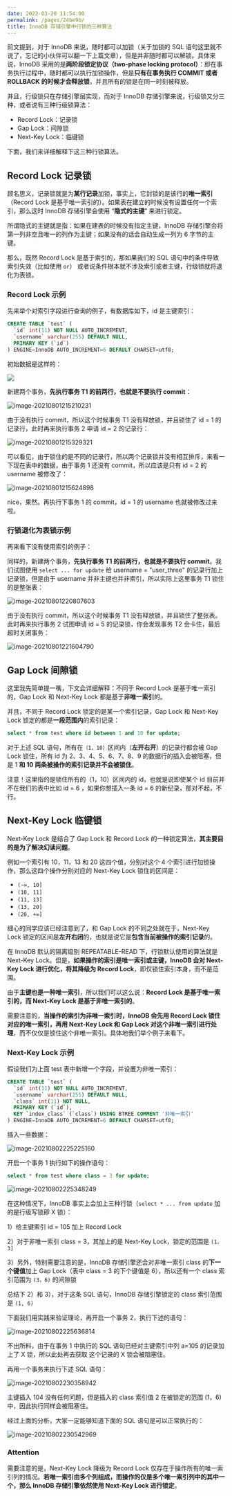 ```yaml
---
date: 2022-03-20 11:54:00
permalink: /pages/24be9b/
title: InnoDB 存储引擎中行锁的三种算法
---
```

前文提到，对于 InnoDB 来说，随时都可以加锁（关于加锁的 SQL 语句这里就不说了，忘记的小伙伴可以翻一下上篇文章），但是并非随时都可以解锁。具体来说，InnoDB 采用的是**两阶段锁定协议（two-phase locking protocol）**：即在事务执行过程中，随时都可以执行加锁操作，但是**只有在事务执行 COMMIT 或者 ROLLBACK 的时候才会释放锁**，并且所有的锁是在同一时刻被释放。

并且，行级锁只在存储引擎层实现，而对于 InnoDB 存储引擎来说，行级锁又分三种，或者说有三种行级锁算法：

- Record Lock：记录锁
- Gap Lock：间隙锁
- Next-Key Lock：临键锁

下面，我们来详细解释下这三种行锁算法。

## Record Lock 记录锁

顾名思义，记录锁就是为**某行记录**加锁，事实上，它封锁的是该行的**唯一索引**（Record Lock 是基于唯一索引的）。如果表在建立的时候没有设置任何一个索引，那么这时 InnoDB 存储引擎会使用 “**隐式的主键**” 来进行锁定。

所谓隐式的主键就是指：如果在建表的时候没有指定主键，InnoDB 存储引擎会将第一列非空且唯一的列作为主键；如果没有的话会自动生成一列为 6 字节的主键。

那么，既然 Record Lock 是基于索引的，那如果我们的 SQL 语句中的条件导致索引失效（比如使用 `or`） 或者说条件根本就不涉及索引或者主键，行级锁就将退化为表锁。

### Record Lock 示例

先来举个对索引字段进行查询的例子，有数据库如下，id 是主键索引：

```sql
CREATE TABLE `test` (
  `id` int(11) NOT NULL AUTO_INCREMENT,
  `username` varchar(255) DEFAULT NULL,
  PRIMARY KEY (`id`)
) ENGINE=InnoDB AUTO_INCREMENT=6 DEFAULT CHARSET=utf8;
```

初始数据是这样的：

![](https://cs-wiki.oss-cn-shanghai.aliyuncs.com/img/20210801214057.png)

新建两个事务，**先执行事务 T1 的前两行，也就是不要执行 commit**：

![image-20210801215210231](https://cs-wiki.oss-cn-shanghai.aliyuncs.com/img/20210801215210.png)

由于没有执行 commit，所以这个时候事务 T1 没有释放锁，并且锁住了 id = 1 的记录行，此时再来执行事务 2 申请 id = 2 的记录行：

![image-20210801215329321](https://cs-wiki.oss-cn-shanghai.aliyuncs.com/img/20210801215329.png)

可以看见，由于锁住的是不同的记录行，所以两个记录锁并没有相互排斥，来看一下现在表中的数据，由于事务 1 还没有 commit，所以应该是只有 id = 2 的 username 被修改了：

![image-20210801215624898](https://cs-wiki.oss-cn-shanghai.aliyuncs.com/img/20210801215624.png)

nice，果然。再执行下事务 1 的 commit，id = 1 的 username 也就被修改过来啦。

### 行锁退化为表锁示例

再来看下没有使用索引的例子：

同样的，新建两个事务，**先执行事务 T1 的前两行，也就是不要执行 commit**。我们试图使用 `select ... for update` 给 username = "user_three" 的记录行加上记录锁，但是由于 username 并非主键也并非索引，所以实际上这里事务 T1 锁住的是整张表：

![image-20210801220807603](https://cs-wiki.oss-cn-shanghai.aliyuncs.com/img/20210801220807.png)

由于没有执行 commit，所以这个时候事务 T1 没有释放锁，并且锁住了整张表。此时再来执行事务 2 试图申请 id = 5 的记录锁，你会发现事务 T2 会卡住，最后超时关闭事务：

![image-20210801221604790](https://cs-wiki.oss-cn-shanghai.aliyuncs.com/img/20210801221604.png)

## Gap Lock 间隙锁

这里我先简单提一嘴，下文会详细解释：不同于 Record Lock 是基于唯一索引的，Gap Lock 和 Next-Key Lock 都是基于**非唯一索引**的。

并且，不同于 Record Lock 锁定的是某一个索引记录，Gap Lock 和 Next-Key Lock 锁定的都是**一段范围内**的索引记录：

```sql
select * from test where id between 1 and 10 for update;
```

对于上述 SQL 语句，所有在`（1，10）`区间内（**左开右开**）的记录行都会被 Gap Lock 锁住，所有 id 为 2、3、4、5、6、7、8、9 的数据行的插入会被阻塞，但是 1 **和 10 两条被操作的索引记录并不会被锁住**。

注意！这里指的是锁住所有的（1，10）区间内的 id，也就是说即使某个 id 目前并不在我们的表中比如 id = 6 ，如果你想插入一条 id = 6 的新纪录，那对不起，不行。

## Next-Key Lock 临键锁

Next-Key Lock 是结合了 Gap Lock 和 Record Lock 的一种锁定算法，**其主要目的是为了解决幻读问题**。

例如一个索引有 10，11，13 和 20 这四个值，分别对这个 4 个索引进行加锁操作，那么这四个操作分别对应的 Next-Key Lock 锁住的区间是：

- `(-∞, 10]`
- `(10, 11]`
- `(11, 13]`
- `(13, 20]`
- `(20, +∞]`

细心的同学应该已经注意到了，和 Gap Lock 的不同之处就在于，Next-Key Lock 锁定的区间是**左开右闭**的，也就是说它是**包含当前被操作的索引记录**的。

在 InnoDB 默认的隔离级别 REPEATABLE-READ 下，行锁默认使用的算法就是 Next-Key Lock。但是，**如果操作的索引是唯一索引或主键，InnoDB 会对 Next-Key Lock 进行优化，将其降级为 Record Lock**，即仅锁住索引本身，而不是范围。

由于**主键也是一种唯一索引**，所以我们可以这么说：**Record Lock 是基于唯一索引的，而 Next-Key Lock 是基于非唯一索引的**。

需要注意的，**当操作的索引为非唯一索引时，InnoDB 会先用 Record Lock 锁住对应的唯一索引，再用 Next-Key Lock 和 Gap Lock 对这个非唯一索引进行处理**，而不仅仅是锁住这个非唯一索引。具体地我们举个例子来看下。

### Next-Key Lock 示例

假设我们为上面 test 表中新增一个字段，并设置为非唯一索引：

```sql
CREATE TABLE `test` (
  `id` int(11) NOT NULL AUTO_INCREMENT,
  `username` varchar(255) DEFAULT NULL,
  `class` int(11) NOT NULL,
  PRIMARY KEY (`id`),
  KEY `index_class` (`class`) USING BTREE COMMENT '非唯一索引'
) ENGINE=InnoDB AUTO_INCREMENT=6 DEFAULT CHARSET=utf8;
```

插入一些数据：

![image-20210802225225160](https://cs-wiki.oss-cn-shanghai.aliyuncs.com/img/20210802225225.png)

开启一个事务 1 执行如下的操作语句：

```sql
select * from test where class = 3 for update;
```

![image-20210802225348249](https://cs-wiki.oss-cn-shanghai.aliyuncs.com/img/20210802225348.png)

在这种情况下，InnoDB 事实上会加上三种行锁（`select * ... from update` 加的是行级写锁即 X 锁）：

1）给主键索引 id = 105 加上 Record Lock

2）对于非唯一索引 class = 3，其加上的是 Next-Key Lock，锁定的范围是 `(1，3]`

3）另外，特别需要注意的是，InnoDB 存储引擎还会对非唯一索引 class 的**下一个键值**加上 Gap Lock（表中  class = 3 的下个键值是 6），所以还有一个 class 索引范围为 `(3，6)` 的间隙锁

总结下 2）和 3），对于这条 SQL 语句，InnoDB 存储引擎锁定的 class 索引范围是 `(1, 6)`

下面我们用实践来验证理论，再开启一个事务 2，执行下述的语句：

![image-20210802225636814](https://cs-wiki.oss-cn-shanghai.aliyuncs.com/img/20210802225636.png)

不出所料，由于在事务 1 中执行的 SQL 语句已经对主键索引中列 a=105 的记录加上了 X 锁，所以此处再去获取 这个记录的 X 锁会被阻塞住。

再用一个事务来执行下述 SQL 语句：

![image-20210802230358942](https://cs-wiki.oss-cn-shanghai.aliyuncs.com/img/20210802230359.png)

主键插入 104 没有任何问题，但是插入的 class 索引值 2 在被锁定的范围 (1，6) 中，因此执行同样会被阻塞住。

经过上面的分析，大家一定能够知道下面的 SQL 语句是可以正常执行的：

![image-20210802230542969](https://cs-wiki.oss-cn-shanghai.aliyuncs.com/img/20210802230543.png)

### Attention

需要注意的是，Next-Key Lock 降级为 Record Lock 仅存在于操作所有的唯一索引列的情况。**若唯一索引由多个列组成，而操作的仅是多个唯一索引列中的其中一个，那么 InnoDB 存储引擎依然使用 Next-Key Lock 进行锁定**。